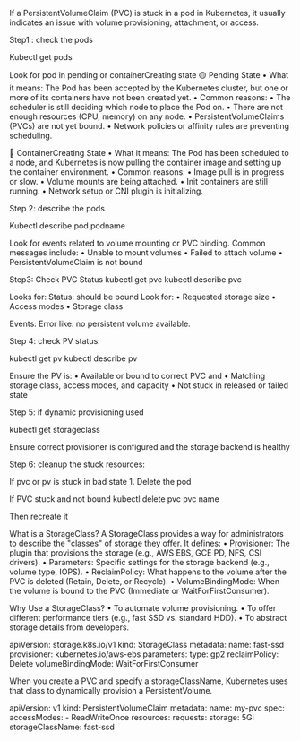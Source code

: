 If a PersistentVolumeClaim (PVC) is stuck in a pod in Kubernetes, it usually indicates an issue with volume provisioning, attachment, or access.

Step1 : check the pods

Kubectl get pods

Look for pod in pending or containerCreating state
🟡 Pending State
• What it means: The Pod has been accepted by the Kubernetes cluster, but one or more of its containers have not been created yet.
• Common reasons:
• The scheduler is still deciding which node to place the Pod on.
• There are not enough resources (CPU, memory) on any node.
• PersistentVolumeClaims (PVCs) are not yet bound.
• Network policies or affinity rules are preventing scheduling.

🔵 ContainerCreating State
• What it means: The Pod has been scheduled to a node, and Kubernetes is now pulling the container image and setting up the container environment.
• Common reasons:
• Image pull is in progress or slow.
• Volume mounts are being attached.
• Init containers are still running.
• Network setup or CNI plugin is initializing.




Step 2: describe the pods

Kubectl describe pod podname

Look for events related to volume mounting or PVC binding. Common messages include:
• Unable to mount volumes
• Failed to attach volume
• PersistentVolumeClaim is not bound


Step3: 
Check PVC Status
kubectl get pvc
kubectl describe pvc <pvc name>

Looks for:
Status: should be bound
Look for:
• Requested storage size
• Access modes
• Storage class

Events: Error like: no persistent volume available.

Step 4: check PV status:

kubectl get pv
kubectl describe pv 

Ensure the PV is:
• Available or bound to correct PVC and 
• Matching storage class, access modes, and capacity
• Not stuck in released or failed state

Step 5:  if dynamic provisioning used

kubectl get storageclass

Ensure correct provisioner is configured and the storage backend is healthy

Step 6: cleanup the stuck resources:

If pvc or pv is stuck in bad state
	1. Delete the pod

If PVC stuck and not bound
kubectl delete pvc  pvc name


Then recreate it 


What is a StorageClass?
A StorageClass provides a way for administrators to describe the "classes" of storage they offer. It defines:
• Provisioner: The plugin that provisions the storage (e.g., AWS EBS, GCE PD, NFS, CSI drivers).
• Parameters: Specific settings for the storage backend (e.g., volume type, IOPS).
• ReclaimPolicy: What happens to the volume after the PVC is deleted (Retain, Delete, or Recycle).
• VolumeBindingMode: When the volume is bound to the PVC (Immediate or WaitForFirstConsumer).

 Why Use a StorageClass?
• To automate volume provisioning.
• To offer different performance tiers (e.g., fast SSD vs. standard HDD).
• To abstract storage details from developers.

apiVersion: storage.k8s.io/v1
kind: StorageClass
metadata:
  name: fast-ssd
provisioner: kubernetes.io/aws-ebs
parameters:
  type: gp2
reclaimPolicy: Delete
volumeBindingMode: WaitForFirstConsumer



When you create a PVC and specify a storageClassName, Kubernetes uses that class to dynamically provision a PersistentVolume.


apiVersion: v1
kind: PersistentVolumeClaim
metadata:
  name: my-pvc
spec:
  accessModes:
    - ReadWriteOnce
  resources:
    requests:
      storage: 5Gi
  storageClassName: fast-ssd

